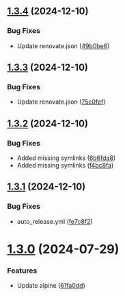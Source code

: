## [1.3.4](https://github.com/telnetdoogie/docker-par2cmdline/compare/v1.3.3...v1.3.4) (2024-12-10)


### Bug Fixes

* Update renovate.json ([49b0be6](https://github.com/telnetdoogie/docker-par2cmdline/commit/49b0be62a1463eb1f47fc99197d9e316e086bd01))



## [1.3.3](https://github.com/telnetdoogie/docker-par2cmdline/compare/v1.3.2...v1.3.3) (2024-12-10)


### Bug Fixes

* Update renovate.json ([75c0fef](https://github.com/telnetdoogie/docker-par2cmdline/commit/75c0fef663b39da4a00cd0472b160095fb169357))



## [1.3.2](https://github.com/telnetdoogie/docker-par2cmdline/compare/v1.3.1...v1.3.2) (2024-12-10)


### Bug Fixes

* Added missing symlinks ([6b6fda8](https://github.com/telnetdoogie/docker-par2cmdline/commit/6b6fda8e6912ed11dee633b87ba95071ac867f41))
* Added missing symlinks ([f4bc8fa](https://github.com/telnetdoogie/docker-par2cmdline/commit/f4bc8fa9e789d970e7fd9aaf6988f854f9bc3393))



## [1.3.1](https://github.com/telnetdoogie/docker-par2cmdline/compare/v1.3.0...v1.3.1) (2024-12-10)


### Bug Fixes

* auto_release.yml ([fe7c8f2](https://github.com/telnetdoogie/docker-par2cmdline/commit/fe7c8f2306a23d70c06d12c47a8ea4b6fcbda41f))



# [1.3.0](https://github.com/telnetdoogie/docker-par2cmdline/compare/v1.2.0...v1.3.0) (2024-07-29)


### Features

* Update alpine ([61fa0dd](https://github.com/telnetdoogie/docker-par2cmdline/commit/61fa0ddf3dbb3344f66f41c0a21f43c344923140))



